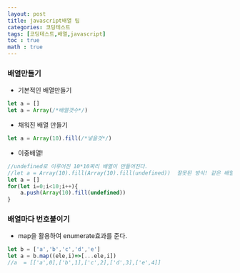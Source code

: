 ```yaml
---
layout: post
title: javascript배열 팁
categories: 코딩테스트
tags: [코딩테스트,배열,javascript]
toc : true
math : true
---
```



### 배열만들기
- 기본적인 배열만들기
```js
let a = []
let a = Array(/*배열갯수*/)
```

- 채워진 배열 만들기
```js
let a = Array(10).fill(/*넣을것*/)

```

- 이중배열!
```js
//undefined로 이루어진 10*10짜리 배열이 만들어진다.
//let a = Array(10).fill(Array(10).fill(undefined))  잘못된 방식! 같은 배열을 만들게 된다.
let a = []
for(let i=0;i<10;i++){
    a.push(Array(10).fill(undefined))
}
```

### 배열마다 번호붙이기
- map을 활용하여 enumerate효과를 준다.
  
```js
let b = ['a','b','c','d','e']
let a = b.map((ele,i)=>[...ele,i])
//a  = [['a',0],['b',1],['c',2],['d',3],['e',4]]
```
